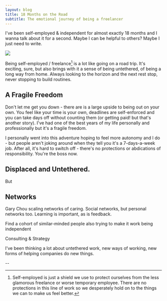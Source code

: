 ```yaml
---
layout: blog
title: 18 Months on the Road
subtitle: The emotional journey of being a freelancer
---
```


I've been self-employed & independent for almost exactly 18 months and I wanna talk about it for a second. Maybe I can be helpful to others? Maybe I just need to write.

![](http://cdn.humoropedia.com/wp-content/uploads/2015/09/Jack-Kerouac-Quotes-1.jpg)

Being self-employed / freelance[^1] is a lot like going on a road trip. It's exciting, sure, but also brings with it a sense of being untethered, of being a long way from home. Always looking to the horizon and the next rest stop, never stopping to build routines.

## A Fragile Freedom

Don't let me get you down - there are is a large upside to being out on your own. You feel like your time is your own, deadlines are self-enforced and you can take days off without counting them (or getting paid! but that's another story). I've had one of the best years of my life personally and professionally but it's a fragile freedom.

I personally went into this adventure hoping to feel more autonomy and I do - but people aren't joking around when they tell you it's a 7-days-a-week job. After all, it's hard to switch off - there's no protections or abdications of responsibility. You're the boss now.

## Displaced and Untethered.

But 

## Networks

Gary Chou scaling networks of caring.
Social networks, but personal networks too. Learning is important, as is feedback.

Find a cohort of similar-minded people also trying to make it work being independent

Consulting & Strategy

I've been thinking a lot about untethered work, new ways of working, new forms of helping companies do new things.

--

[^1]: Self-employed is just a shield we use to protect ourselves from the less glamorous freelance or worse temporary employee. There are no protections in this line of work so we desperately hold on to the things we can to make us feel better.